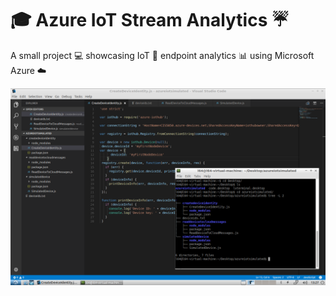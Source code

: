 # :mortar_board: Azure IoT Stream Analytics :umbrella:
A small project :computer: showcasing IoT :satellite: endpoint analytics :bar_chart: using Microsoft Azure :cloud:

[![](images/thumb.png)](https://www.youtube.com/embed/5bd_xTevqAc?rel=0 "Using Azure to perform IoT endpoint analytics")
